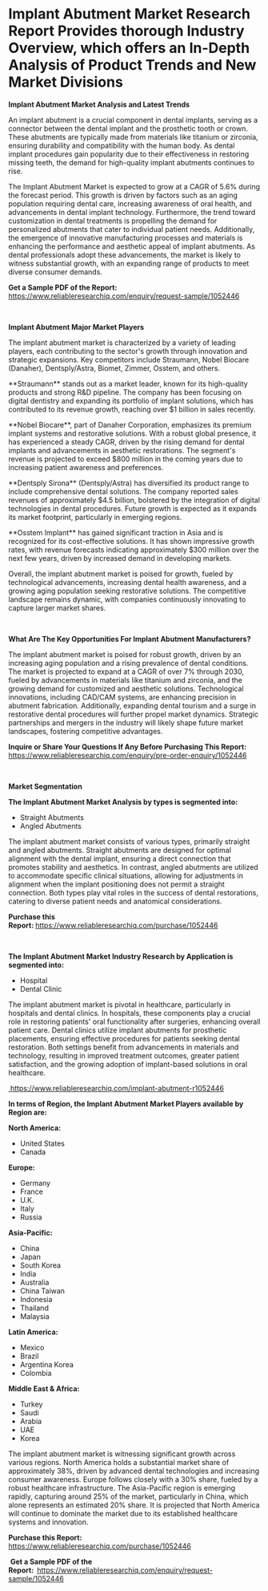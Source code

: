 <p><h1>Implant Abutment Market Research Report Provides thorough Industry Overview, which offers an In-Depth Analysis of Product Trends and New Market Divisions</h1></p><p><strong>Implant Abutment Market Analysis and Latest Trends</strong></p>
<p><p>An implant abutment is a crucial component in dental implants, serving as a connector between the dental implant and the prosthetic tooth or crown. These abutments are typically made from materials like titanium or zirconia, ensuring durability and compatibility with the human body. As dental implant procedures gain popularity due to their effectiveness in restoring missing teeth, the demand for high-quality implant abutments continues to rise.</p><p>The Implant Abutment Market is expected to grow at a CAGR of 5.6% during the forecast period. This growth is driven by factors such as an aging population requiring dental care, increasing awareness of oral health, and advancements in dental implant technology. Furthermore, the trend toward customization in dental treatments is propelling the demand for personalized abutments that cater to individual patient needs. Additionally, the emergence of innovative manufacturing processes and materials is enhancing the performance and aesthetic appeal of implant abutments. As dental professionals adopt these advancements, the market is likely to witness substantial growth, with an expanding range of products to meet diverse consumer demands.</p></p>
<p><strong>Get a Sample PDF of the Report:&nbsp;</strong> <a href="https://www.reliableresearchiq.com/enquiry/request-sample/1052446?utm_campaign=103&utm_medium=2&utm_source=Github&utm_content=ia&utm_term=13042025&utm_id=implant-abutment">https://www.reliableresearchiq.com/enquiry/request-sample/1052446</a></p>
<p>&nbsp;</p>
<p><strong>Implant Abutment Major Market Players</strong></p>
<p><p>The implant abutment market is characterized by a variety of leading players, each contributing to the sector's growth through innovation and strategic expansions. Key competitors include Straumann, Nobel Biocare (Danaher), Dentsply/Astra, Biomet, Zimmer, Osstem, and others.</p><p>**Straumann** stands out as a market leader, known for its high-quality products and strong R&D pipeline. The company has been focusing on digital dentistry and expanding its portfolio of implant solutions, which has contributed to its revenue growth, reaching over $1 billion in sales recently.</p><p>**Nobel Biocare**, part of Danaher Corporation, emphasizes its premium implant systems and restorative solutions. With a robust global presence, it has experienced a steady CAGR, driven by the rising demand for dental implants and advancements in aesthetic restorations. The segment's revenue is projected to exceed $800 million in the coming years due to increasing patient awareness and preferences.</p><p>**Dentsply Sirona** (Dentsply/Astra) has diversified its product range to include comprehensive dental solutions. The company reported sales revenues of approximately $4.5 billion, bolstered by the integration of digital technologies in dental procedures. Future growth is expected as it expands its market footprint, particularly in emerging regions.</p><p>**Osstem Implant** has gained significant traction in Asia and is recognized for its cost-effective solutions. It has shown impressive growth rates, with revenue forecasts indicating approximately $300 million over the next few years, driven by increased demand in developing markets.</p><p>Overall, the implant abutment market is poised for growth, fueled by technological advancements, increasing dental health awareness, and a growing aging population seeking restorative solutions. The competitive landscape remains dynamic, with companies continuously innovating to capture larger market shares.</p></p>
<p>&nbsp;</p>
<p><strong>What Are The Key Opportunities For Implant Abutment Manufacturers?</strong></p>
<p><p>The implant abutment market is poised for robust growth, driven by an increasing aging population and a rising prevalence of dental conditions. The market is projected to expand at a CAGR of over 7% through 2030, fueled by advancements in materials like titanium and zirconia, and the growing demand for customized and aesthetic solutions. Technological innovations, including CAD/CAM systems, are enhancing precision in abutment fabrication. Additionally, expanding dental tourism and a surge in restorative dental procedures will further propel market dynamics. Strategic partnerships and mergers in the industry will likely shape future market landscapes, fostering competitive advantages.</p></p>
<p><strong>Inquire or Share Your Questions If Any Before Purchasing This Report:</strong> <a href="https://www.reliableresearchiq.com/enquiry/pre-order-enquiry/1052446?utm_campaign=103&utm_medium=2&utm_source=Github&utm_content=ia&utm_term=13042025&utm_id=implant-abutment">https://www.reliableresearchiq.com/enquiry/pre-order-enquiry/1052446</a></p>
<p>&nbsp;</p>
<p><strong>Market Segmentation</strong></p>
<p><strong>The Implant Abutment Market Analysis by types is segmented into:</strong></p>
<p><ul><li>Straight Abutments</li><li>Angled Abutments</li></ul></p>
<p><p>The implant abutment market consists of various types, primarily straight and angled abutments. Straight abutments are designed for optimal alignment with the dental implant, ensuring a direct connection that promotes stability and aesthetics. In contrast, angled abutments are utilized to accommodate specific clinical situations, allowing for adjustments in alignment when the implant positioning does not permit a straight connection. Both types play vital roles in the success of dental restorations, catering to diverse patient needs and anatomical considerations.</p></p>
<p><strong>Purchase this Report:&nbsp;</strong><a href="https://www.reliableresearchiq.com/purchase/1052446?utm_campaign=103&utm_medium=2&utm_source=Github&utm_content=ia&utm_term=13042025&utm_id=implant-abutment">https://www.reliableresearchiq.com/purchase/1052446</a></p>
<p>&nbsp;</p>
<p><strong>The Implant Abutment Market Industry Research by Application is segmented into:</strong></p>
<p><ul><li>Hospital</li><li>Dental Clinic</li></ul></p>
<p><p>The implant abutment market is pivotal in healthcare, particularly in hospitals and dental clinics. In hospitals, these components play a crucial role in restoring patients' oral functionality after surgeries, enhancing overall patient care. Dental clinics utilize implant abutments for prosthetic placements, ensuring effective procedures for patients seeking dental restoration. Both settings benefit from advancements in materials and technology, resulting in improved treatment outcomes, greater patient satisfaction, and the growing adoption of implant-based solutions in oral healthcare.</p></p>
<p><a href="https://www.reliableresearchiq.com/implant-abutment-r1052446?utm_campaign=103&utm_medium=2&utm_source=Github&utm_content=ia&utm_term=13042025&utm_id=implant-abutment">&nbsp;https://www.reliableresearchiq.com/implant-abutment-r1052446</a></p>
<p><strong>In terms of Region, the Implant Abutment Market Players available by Region are:</strong></p>
<p>
    <p> <strong> North America: </strong>
        <ul>
            <li>United States</li>
            <li>Canada</li>
        </ul>
        </p> 
    <p> <strong> Europe: </strong>
        <ul>
            <li>Germany</li>
            <li>France</li>
            <li>U.K.</li>
            <li>Italy</li>
            <li>Russia</li>
        </ul>
        </p> 
    <p> <strong> Asia-Pacific: </strong>
        <ul>
            <li>China</li>
            <li>Japan</li>
            <li>South Korea</li>
            <li>India</li>
            <li>Australia</li>
            <li>China Taiwan</li>
            <li>Indonesia</li>
            <li>Thailand</li>
            <li>Malaysia</li>
        </ul>
        </p> 
    <p> <strong> Latin America: </strong>
        <ul>
            <li>Mexico</li>
            <li>Brazil</li>
            <li>Argentina Korea</li>
            <li>Colombia</li>
        </ul>
        </p> 
    <p> <strong> Middle East & Africa: </strong>
        <ul>
            <li>Turkey</li>
            <li>Saudi</li>
            <li>Arabia</li>
            <li>UAE</li>
            <li>Korea</li>
        </ul>
    </p>
    </p>
<p><p>The implant abutment market is witnessing significant growth across various regions. North America holds a substantial market share of approximately 38%, driven by advanced dental technologies and increasing consumer awareness. Europe follows closely with a 30% share, fueled by a robust healthcare infrastructure. The Asia-Pacific region is emerging rapidly, capturing around 25% of the market, particularly in China, which alone represents an estimated 20% share. It is projected that North America will continue to dominate the market due to its established healthcare systems and innovation.</p></p>
<p><strong>Purchase this Report: </strong><a href="https://www.reliableresearchiq.com/purchase/1052446?utm_campaign=103&utm_medium=2&utm_source=Github&utm_content=ia&utm_term=13042025&utm_id=implant-abutment">https://www.reliableresearchiq.com/purchase/1052446</a></p>
<p>&nbsp;<strong>Get a Sample PDF of the Report:&nbsp;&nbsp;</strong><a href="https://www.reliableresearchiq.com/enquiry/request-sample/1052446?utm_campaign=103&utm_medium=2&utm_source=Github&utm_content=ia&utm_term=13042025&utm_id=implant-abutment">https://www.reliableresearchiq.com/enquiry/request-sample/1052446</a></p>
<p><strong></strong></p>
<p><p></p><p></p><p></p></p>